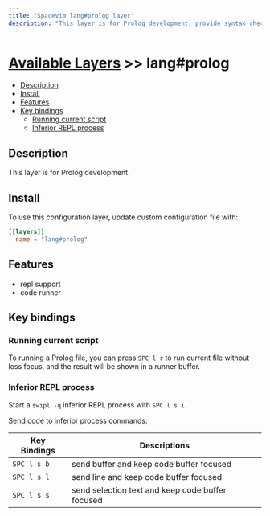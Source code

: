 ```yaml
---
title: "SpaceVim lang#prolog layer"
description: "This layer is for Prolog development, provide syntax checking, code runner and repl support for prolog file."
---
```


# [Available Layers](../../) >> lang#prolog

<!-- vim-markdown-toc GFM -->

- [Description](#description)
- [Install](#install)
- [Features](#features)
- [Key bindings](#key-bindings)
  - [Running current script](#running-current-script)
  - [Inferior REPL process](#inferior-repl-process)

<!-- vim-markdown-toc -->

## Description

This layer is for Prolog development.

## Install

To use this configuration layer, update custom configuration file with:

```toml
[[layers]]
  name = "lang#prolog"
```

## Features

- repl support
- code runner

## Key bindings

### Running current script

To running a Prolog file, you can press `SPC l r` to run current file without loss focus, and the result will be shown in a runner buffer.

### Inferior REPL process

Start a `swipl -q` inferior REPL process with `SPC l s i`.

Send code to inferior process commands:

| Key Bindings | Descriptions                                     |
| ------------ | ------------------------------------------------ |
| `SPC l s b`  | send buffer and keep code buffer focused         |
| `SPC l s l`  | send line and keep code buffer focused           |
| `SPC l s s`  | send selection text and keep code buffer focused |
